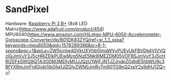 # SandPixel

Hardware:
[Raspberry Pi 3 B+](https://www.raspberrypi.org/products/raspberry-pi-3-model-b-plus/)
[8x8 LED Matrix]https://www.adafruit.com/product/454)
MPU6040(https://www.amazon.com/HiLetgo-MPU-6050-Accelerometer-Gyroscope-Converter/dp/B01DK83ZYQ/ref=sr_1_1_sspa?keywords=mpu6050&qid=1578289386&sr=8-1-spons&psc=1&spLa=ZW5jcnlwdGVkUXVhbGlmaWVyPUEyUkFBVDk4VlVVQzlQJmVuY3J5cHRlZElkPUEwMzg5NzE5Nk9IMEZDM05VOFBSJmVuY3J5cHRlZEFkSWQ9QTA3ODM3MDIyMUJJQzU1WjFJNTJZJndpZGdldE5hbWU9c3BfYXRmJmFjdGlvbj1jbGlja1JlZGlyZWN0JmRvTm90TG9nQ2xpY2s9dHJ1ZQ==)

